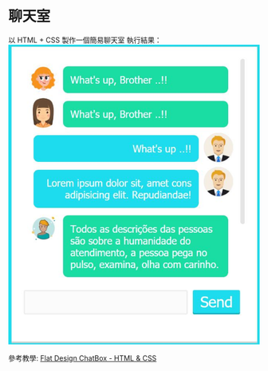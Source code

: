 # 聊天室
以 HTML + CSS 製作一個簡易聊天室
執行結果：
![Chat Box](./img/chatbox.jpg)

參考教學: [Flat Design ChatBox - HTML & CSS](https://www.youtube.com/watch?v=Hrz3DzZDIt0)
